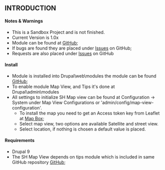 INTRODUCTION
------------

#### **Notes & Warnings**
*   This is a Sandbox Project and is not finished.
*   Current Version is 1.0x
*   Module can be found at [GitHub](https://github.com/superhetja/kortasja);
*   If bugs are found they are placed under [Issues](https://github.com/superhetja/kortasja/issues) on GitHub;
*   Requests are also placed under [Issues](https://github.com/superhetja/kortasja/issues) on GitHub

#### **Install**
*   Module is installed into Drupal\web\modules the module can be found [GitHub](https://github.com/superhetja/kortasja);
*   To enable module Map View, and Tips it's done at Drupal\admin\modules
*   All settings to initialize SH Map view can be found at Configuration -> System under Map View Configurations or 'admin/config/map-view-configuration'.
    *   To install the map you need to get an Access token key from Leaflet at  [Map Box](https://www.mapbox.com/);
    *   Select map view, two options are available Satellite and street view.
    *   Select location, if nothing is chosen a default value is placed.

#### **Requirements**
*   Drupal 9
*   The SH Map View depends on tips module which is included in same GitHub repository [GitHub](https://github.com/superhetja/kortasja);
